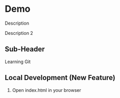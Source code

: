 # Demo  

Description

Description 2

## Sub-Header

Learning Git 

## Local Development (New Feature)

1. Open index.html in your browser
